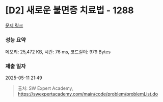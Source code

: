 # [D2] 새로운 불면증 치료법 - 1288 

[문제 링크](https://swexpertacademy.com/main/code/problem/problemDetail.do?contestProbId=AV18_yw6I9MCFAZN) 

### 성능 요약

메모리: 25,472 KB, 시간: 76 ms, 코드길이: 979 Bytes

### 제출 일자

2025-05-11 21:49



> 출처: SW Expert Academy, https://swexpertacademy.com/main/code/problem/problemList.do